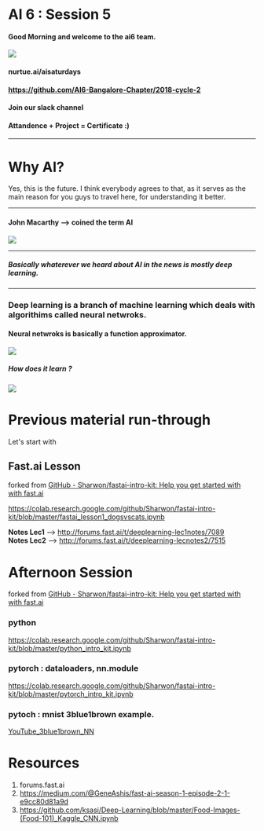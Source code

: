 # AI 6 : Session 5

#### Good Morning and welcome to the ai6 team.

![](https://napa.i.lithium.com/t5/image/serverpage/image-id/226931i55E037E69B10D738?v=1.0)

#### nurtue.ai/aisaturdays
#### https://github.com/AI6-Bangalore-Chapter/2018-cycle-2
#### Join our slack channel
#### Attandence + Project = Certificate :)
-----
# Why AI?

Yes, this is the future. I think everybody agrees to that, as it serves as the main reason for you guys to travel here, for understanding it better.

------
#### John Macarthy --> coined the term AI

![](https://i.ytimg.com/vi/kL6J3y9ZCRQ/maxresdefault.jpg)

------
##### Basically whaterever we heard about AI in the news is mostly deep learning.
------

### Deep learning is a branch of machine learning which deals with algorithims called neural netwroks.

#### Neural netwroks is basically a function approximator.

![](https://cdn-images-1.medium.com/max/2000/1*bhFifratH9DjKqMBTeQG5A.gif)

##### How does it learn ?
![](http://4.bp.blogspot.com/_gHN52xJ15r0/RgaEzIYHyDI/AAAAAAAAADk/ChxceKbcouo/s1600/animate_ANN.gif)


# Previous material run-through
Let's start with

## Fast.ai Lesson
forked from [GitHub - Sharwon/fastai-intro-kit: Help you get started with with fast.ai](https://github.com/Sharwon/fastai-intro-kit)

https://colab.research.google.com/github/Sharwon/fastai-intro-kit/blob/master/fastai_lesson1_dogsvscats.ipynb   

**Notes Lec1** --> http://forums.fast.ai/t/deeplearning-lec1notes/7089  
**Notes Lec2** --> http://forums.fast.ai/t/deeplearning-lecnotes2/7515

# Afternoon Session
forked from [GitHub - Sharwon/fastai-intro-kit: Help you get started with with fast.ai](https://github.com/Sharwon/fastai-intro-kit)

### python
https://colab.research.google.com/github/Sharwon/fastai-intro-kit/blob/master/python_intro_kit.ipynb

### pytorch : dataloaders, nn.module
https://colab.research.google.com/github/Sharwon/fastai-intro-kit/blob/master/pytorch_intro_kit.ipynb


### pytoch : mnist 3blue1brown example.
[YouTube_3blue1brown_NN](https://youtu.be/aircAruvnKk)

# Resources
1. forums.fast.ai
2. https://medium.com/@GeneAshis/fast-ai-season-1-episode-2-1-e9cc80d81a9d
3. https://github.com/ksasi/Deep-Learning/blob/master/Food-Images-(Food-101)_Kaggle_CNN.ipynb


